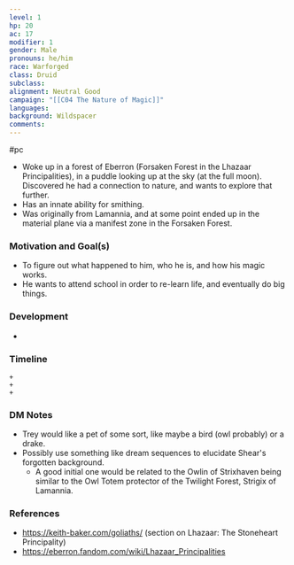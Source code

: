 ```yaml
---
level: 1
hp: 20
ac: 17
modifier: 1
gender: Male
pronouns: he/him
race: Warforged
class: Druid
subclass: 
alignment: Neutral Good
campaign: "[[C04 The Nature of Magic]]"
languages: 
background: Wildspacer
comments:
---
```

 #pc 

- Woke up in a forest of Eberron (Forsaken Forest in the Lhazaar Principalities), in a puddle looking up at the sky (at the full moon). Discovered he had a connection to nature, and wants to explore that further.
- Has an innate ability for smithing.
- Was originally from Lamannia, and at some point ended up in the material plane via a manifest zone in the Forsaken Forest.

### Motivation and Goal(s)

- To figure out what happened to him, who he is, and how his magic works.
- He wants to attend school in order to re-learn life, and eventually do big things.

### Development

- 

### Timeline

```timeline
+
+
+
```

### DM Notes

- Trey would like a pet of some sort, like maybe a bird (owl probably) or a drake.
- Possibly use something like dream sequences to elucidate Shear's forgotten background.
	- A good initial one would be related to the Owlin of Strixhaven being similar to the Owl Totem protector of the Twilight Forest, Strigix of Lamannia.

### References

- https://keith-baker.com/goliaths/ (section on Lhazaar: The Stoneheart Principality)
- https://eberron.fandom.com/wiki/Lhazaar_Principalities
